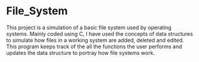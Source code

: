 # File_System
This project is a simulation of a basic file system used by operating systems. Mainly coded using C, I have used the concepts of data structures to simulate how files in a working system are added, deleted and edited. This program keeps track of the all the functions the user performs and updates the data structure to portray how file systems work.
